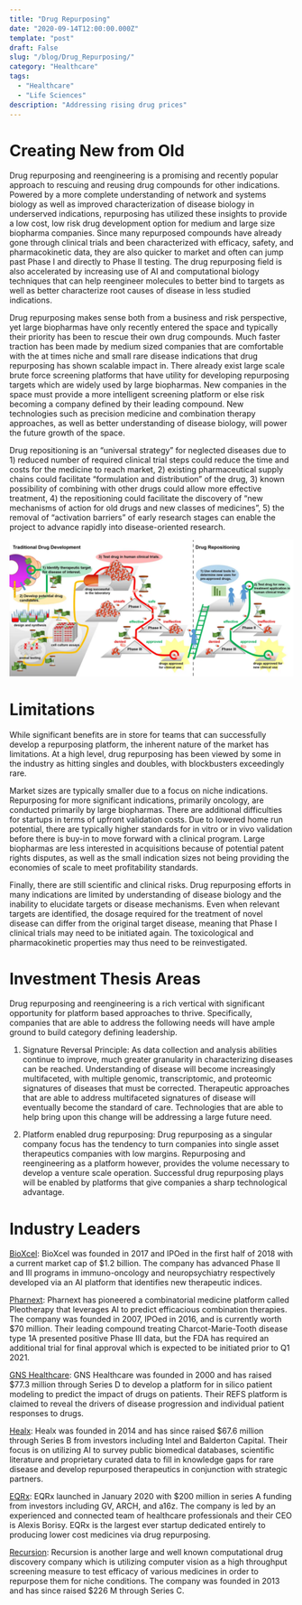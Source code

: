 ```yaml
---
title: "Drug Repurposing"
date: "2020-09-14T12:00:00.000Z"
template: "post"
draft: False
slug: "/blog/Drug_Repurposing/"
category: "Healthcare"
tags:
  - "Healthcare"
  - "Life Sciences"
description: "Addressing rising drug prices"
---
```


# Creating New from Old

Drug repurposing and reengineering is a promising and recently popular approach to rescuing and reusing drug compounds for other indications. Powered by a more complete understanding of network and systems biology as well as improved characterization of disease biology in underserved indications, repurposing has utilized these insights to provide a low cost, low risk drug development option for medium and large size biopharma companies. Since many repurposed compounds have already gone through clinical trials and been characterized with efficacy, safety, and pharmacokinetic data, they are also quicker to market and often can jump past Phase I and directly to Phase II testing. The drug repurposing field is also accelerated by increasing use of AI and computational biology techniques that can help reengineer molecules to better bind to targets as well as better characterize root causes of disease in less studied indications.

Drug repurposing makes sense both from a business and risk perspective, yet large biopharmas have only recently entered the space and typically their priority has been to rescue their own drug compounds. Much faster traction has been made by medium sized companies that are comfortable with the at times niche and small rare disease indications that drug repurposing has shown scalable impact in. There already exist large scale brute force screening platforms that have utility for developing repurposing targets which are widely used by large biopharmas. New companies in the space must provide a more intelligent screening platform or else risk becoming a company defined by their leading compound. New technologies such as precision medicine and combination therapy approaches, as well as better understanding of disease biology, will power the future growth of the space.

Drug repositioning is an “universal strategy” for neglected diseases due to 1) reduced number of required clinical trial steps could reduce the time and costs for the medicine to reach market, 2) existing pharmaceutical supply chains could facilitate “formulation and distribution” of the drug, 3) known possibility of combining with other drugs could allow more effective treatment, 4) the repositioning could facilitate the discovery of “new mechanisms of action for old drugs and new classes of medicines”, 5) the removal of “activation barriers” of early research stages can enable the project to advance rapidly into disease-oriented research.

![Repurposing](Repurposing.jpg "Repurposing")

# Limitations
While significant benefits are in store for teams that can successfully develop a repurposing platform, the inherent nature of the market has limitations. At a high level, drug repurposing has been viewed by some in the industry as hitting singles and doubles, with blockbusters exceedingly rare.

Market sizes are typically smaller due to a focus on niche indications. Repurposing for more significant indications, primarily oncology, are conducted primarily by large biopharmas. There are additional difficulties for startups in terms of upfront validation costs. Due to lowered home run potential, there are typically higher standards for in vitro or in vivo validation before there is buy-in to move forward with a clinical program. Large biopharmas are less interested in acquisitions because of potential patent rights disputes, as well as the small indication sizes not being providing the economies of scale to meet profitability standards.

Finally, there are still scientific and clinical risks. Drug repurposing efforts in many indications are limited by understanding of disease biology and the inability to elucidate targets or disease mechanisms. Even when relevant targets are identified, the dosage required for the treatment of novel disease can differ from the original target disease, meaning that Phase I clinical trials may need to be initiated again. The toxicological and pharmacokinetic properties may thus need to be reinvestigated.

# Investment Thesis Areas

Drug repurposing and reengineering is a rich vertical with significant opportunity for platform based approaches to thrive. Specifically, companies that are able to address the following needs will have ample ground to build category defining leadership.

1. Signature Reversal Principle: As data collection and analysis abilities continue to improve, much greater granularity in characterizing diseases can be reached. Understanding of disease will become increasingly multifaceted, with multiple genomic, transcriptomic, and proteomic signatures of diseases that must be corrected. Therapeutic approaches that are able to address multifaceted signatures of disease will eventually become the standard of care. Technologies that are able to help bring upon this change will be addressing a large future need.

2. Platform enabled drug repurposing: Drug repurposing as a singular company focus has the tendency to turn companies into single asset therapeutics companies with low margins. Repurposing and reengineering as a platform however, provides the volume necessary to develop a venture scale operation. Successful drug repurposing plays will be enabled by platforms that give companies a sharp technological advantage.

# Industry Leaders

[BioXcel](https://www.bioxceltherapeutics.com/): BioXcel was founded in 2017 and IPOed in the first half of 2018 with a current market cap of \$1.2 billion. The company has advanced Phase II and III programs in immuno-oncology and neuropsychiatry respectively developed via an AI platform that identifies new therapeutic indices.

[Pharnext](https://www.pharnext.com/en/): Pharnext has pioneered a combinatorial medicine platform called Pleotherapy that leverages AI to predict efficacious combination therapies. The company was founded in 2007, IPOed in 2016, and is currently worth \$70 million. Their leading compound treating Charcot-Marie-Tooth disease type 1A presented positive Phase III data, but the FDA has required an additional trial for final approval which is expected to be initiated prior to Q1 2021.

[GNS Healthcare](https://www.gnshealthcare.com/): GNS Healthcare was founded in 2000 and has raised \$77.3 million through Series D to develop a platform for in silico patient modeling to predict the impact of drugs on patients. Their REFS platform is claimed to reveal the drivers of disease progression and individual patient responses to drugs.

[Healx](https://healx.io/): Healx was founded in 2014 and has since raised \$67.6 million through Series B from investors including Intel and Balderton Capital. Their focus is on utilizing AI to survey public biomedical databases, scientific literature and proprietary curated data to fill in knowledge gaps for rare disease and develop repurposed therapeutics in conjunction with strategic partners.

[EQRx](https://www.eqrx.com/): EQRx launched in January 2020 with \$200 million in series A funding from investors including GV, ARCH, and a16z. The company is led by an experienced and connected team of healthcare professionals and their CEO is Alexis Borisy. EQRx is the largest ever startup dedicated entirely to producing lower cost medicines via drug repurposing.

[Recursion](https://www.recursionpharma.com/): Recursion is another large and well known computational drug discovery company which is utilizing computer vision as a high throughput screening measure to test efficacy of various medicines in order to repurpose them for niche conditions. The company was founded in 2013 and has since raised \$226 M through Series C.
